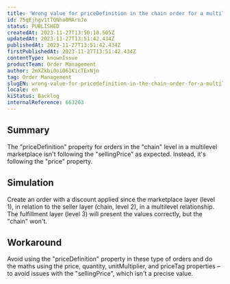 ```yaml
---
title: 'Wrong value for priceDefinition in the chain order for a multilevel marketplace'
id: 75qEjhgv1tTQNho0MArnJo
status: PUBLISHED
createdAt: 2023-11-27T13:50:18.505Z
updatedAt: 2023-11-27T13:51:42.434Z
publishedAt: 2023-11-27T13:51:42.434Z
firstPublishedAt: 2023-11-27T13:51:42.434Z
contentType: knownIssue
productTeam: Order Management
author: 2mXZkbi0oi061KicTExNjo
tag: Order Management
slugEN: wrong-value-for-pricedefinition-in-the-chain-order-for-a-multilevel-marketplace
locale: en
kiStatus: Backlog
internalReference: 663203
---
```


## Summary


The "priceDefinition" property for orders in the "chain" level in a multilevel marketplace isn't following the "sellingPrice" as expected. Instead, it's following the "price" property.


##

## Simulation


Create an order with a discount applied since the marketplace layer (level 1), in relation to the seller layer (chain, level 2), in a multilevel relationship. The fulfillment layer (level 3) will present the values correctly, but the "chain" won't.


##

## Workaround


Avoid using the "priceDefinition" property in these type of orders and do the maths using the price, quantity, unitMultiplier, and priceTag properties – to avoid issues with the "sellingPrice", which isn't a precise value.






